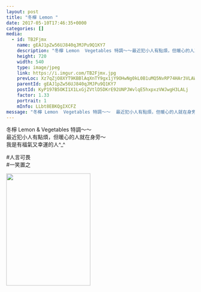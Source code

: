 ```yaml
---
layout: post
title: "冬檸 Lemon " 
date: 2017-05-10T17:46:35+0000 
categories: [] 
media:
  - id: TB2Fjmx
    name: gEAJ1pZw56UJ840qJMJPu9Q1KY7
    description: "冬檸 Lemon  Vegetables 特調～～最近犯小人有點煩，但暖心的人就在身旁～我是有福氣又幸運的人_人言可畏一笑置之"   
    height: 720
    width: 540
    type: image/jpeg
    link: https://i.imgur.com/TB2Fjmx.jpg
    prevLoc: Xz7qZjO8XYT9KBBlAqXnTY9gx1jY9OHwNg0kL0B1uMQ5NvRP74HAr3VLAWAvILn2mlOQzyIRo7A4P193U3M7oYKkVNc8OQVx9VnNFA1Yrqjl2BuY9LB4OZ5lfoEy3Kx7YBCRNNnlYY6NhvgDqM0yp0UjWzz2OLOmIYW2zYRqEmFNPPDJXlz2FgYMWzz3xxcmEMBAVvMqhJBZZ3352LhlP21pwXv2s5LYAklKQDS3jW54PZZ0cjrV9R6GpNfzLK9GKjXoC5E
    parentId: gEAJ1pZw56UJ840qJMJPu9Q1KY7
    postId: KyP197B5OKI1X1LxGjZVtlD5DKrE92UNPJWvlqE5hxpxzVWJwgH3LALj
    factor: 1.33
    portrait: 1
    mInfo: LLbt8EBKQgIXCFZ
message: "冬檸 Lemon  Vegetables 特調～～  最近犯小人有點煩，但暖心的人就在身旁～  我是有福氣又幸運的人_    人言可畏  一笑置之"
---
```


冬檸 Lemon & Vegetables 特調～～  
最近犯小人有點煩，但暖心的人就在身旁～  
我是有福氣又幸運的人^_^  
  
#人言可畏  
#一笑置之


[//]: #media:  
<a href="https://i.imgur.com/TB2Fjmx.jpg"><img src="https://i.imgur.com/TB2Fjmx.jpg" height="300" width="225" /></a> 
 
